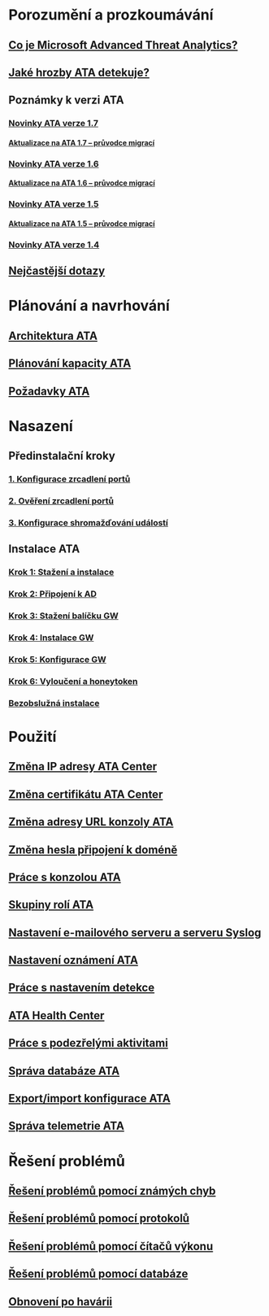 # Porozumění a prozkoumávání
## [Co je Microsoft Advanced Threat Analytics?](/advanced-threat-analytics/understand-explore/what-is-ata)
## [Jaké hrozby ATA detekuje?](/advanced-threat-analytics/understand-explore/ata-threats)
## Poznámky k verzi ATA
### [Novinky ATA verze 1.7](/advanced-threat-analytics/understand-explore/whats-new-version-1.7)
#### [Aktualizace na ATA 1.7 – průvodce migrací](/advanced-threat-analytics/understand-explore/ata-update-1.7-migration-guide)
### [Novinky ATA verze 1.6](/advanced-threat-analytics/understand-explore/whats-new-version-1.6)
#### [Aktualizace na ATA 1.6 – průvodce migrací](/advanced-threat-analytics/understand-explore/ata-update-1.6-migration-guide)
### [Novinky ATA verze 1.5](/advanced-threat-analytics/understand-explore/whats-new-version-1.5)
#### [Aktualizace na ATA 1.5 – průvodce migrací](/advanced-threat-analytics/understand-explore/ata-update-1.5-migration-guide)
### [Novinky ATA verze 1.4](/advanced-threat-analytics/understand-explore/whats-new-version-1.4)
## [Nejčastější dotazy](/advanced-threat-analytics/understand-explore/ata-technical-faq)
# Plánování a navrhování
## [Architektura ATA](/advanced-threat-analytics/plan-design/ata-architecture)
## [Plánování kapacity ATA](/advanced-threat-analytics/plan-design/ata-capacity-planning)
## [Požadavky ATA](/advanced-threat-analytics/plan-design/ata-prerequisites)
# Nasazení
## Předinstalační kroky
### [1. Konfigurace zrcadlení portů](/advanced-threat-analytics/deploy-use/configure-port-mirroring)
### [2. Ověření zrcadlení portů](/advanced-threat-analytics/deploy-use/validate-port-mirroring)
### [3. Konfigurace shromažďování událostí](/advanced-threat-analytics/deploy-use/configure-event-collection)
## Instalace ATA
### [Krok 1: Stažení a instalace](/advanced-threat-analytics/deploy-use/install-ata-step1)
### [Krok 2: Připojení k AD](/advanced-threat-analytics/deploy-use/install-ata-step2)
### [Krok 3: Stažení balíčku GW](/advanced-threat-analytics/deploy-use/install-ata-step3)
### [Krok 4: Instalace GW](/advanced-threat-analytics/deploy-use/install-ata-step4)
### [Krok 5: Konfigurace GW](/advanced-threat-analytics/deploy-use/install-ata-step5)
### [Krok 6: Vyloučení a honeytoken](/advanced-threat-analytics/deploy-use/install-ata-step6)
### [Bezobslužná instalace](/advanced-threat-analytics/deploy-use/ata-silent-installation)
# Použití
## [Změna IP adresy ATA Center](/advanced-threat-analytics/deploy-use/modifying-ata-config-centerip)
## [Změna certifikátu ATA Center](/advanced-threat-analytics/deploy-use/modifying-ata-config-centercert)
## [Změna adresy URL konzoly ATA](/advanced-threat-analytics/deploy-use/modifying-ata-config-consoleurl)
## [Změna hesla připojení k doméně](/advanced-threat-analytics/deploy-use/modifying-ata-config-dcpassword)
## [Práce s konzolou ATA](/advanced-threat-analytics/deploy-use/working-with-ata-console)
## [Skupiny rolí ATA](/advanced-threat-analytics/deploy-use/ata-role-groups)
## [Nastavení e-mailového serveru a serveru Syslog](/advanced-threat-analytics/deploy-use/setting-syslog-email-server-settings)
## [Nastavení oznámení ATA](/advanced-threat-analytics/deploy-use/setting-ata-alerts)
## [Práce s nastavením detekce](/advanced-threat-analytics/deploy-use/working-with-detection-settings)
## [ATA Health Center](/advanced-threat-analytics/deploy-use/ata-health-center)
## [Práce s podezřelými aktivitami](/advanced-threat-analytics/deploy-use/working-with-suspicious-activities)
## [Správa databáze ATA](/advanced-threat-analytics/deploy-use/ata-database-management)
## [Export/import konfigurace ATA](/advanced-threat-analytics/deploy-use/ata-configuration-file)
## [Správa telemetrie ATA](/advanced-threat-analytics/deploy-use/manage-telemetry-settings)
# Řešení problémů
## [Řešení problémů pomocí známých chyb](troubleshooting-ata-known-errors.md)
## [Řešení problémů pomocí protokolů](troubleshooting-ata-using-logs.md)
## [Řešení problémů pomocí čítačů výkonu](troubleshooting-ata-using-perf-counters.md)
## [Řešení problémů pomocí databáze](troubleshooting-ata-using-ata-database.md)
## [Obnovení po havárii](/advanced-threat-analytics/troubleshoot/disaster-recovery.md)

<!--HONumber=Feb17_HO2-->



